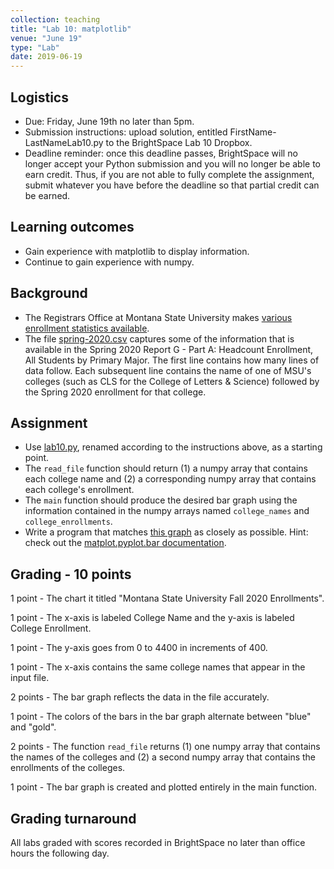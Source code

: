 ```yaml
---
collection: teaching
title: "Lab 10: matplotlib"
venue: "June 19"
type: "Lab"
date: 2019-06-19
---
```


## Logistics
* Due: Friday, June 19th no later than 5pm.
* Submission instructions: upload solution,
entitled FirstName-LastNameLab10.py
to the BrightSpace Lab 10 Dropbox.
* Deadline reminder: once this deadline passes, BrightSpace will no longer accept your Python
submission and you will no longer be able to earn credit. Thus, if you are not able to fully
complete the assignment, submit whatever you have before the deadline so that partial credit can be earned.

## Learning outcomes
* Gain experience with matplotlib to display information.
* Continue to gain experience with numpy.

## Background
* The Registrars Office at Montana State University makes [various enrollment statistics available](http://www.montana.edu/opa/enrollment/index.html).
* The file [spring-2020.csv](https://lgw2.github.io/teaching/csci127-summer-2020/labs/spring-2020.csv) captures some of
the information that is available in the Spring 2020 Report G - Part A: Headcount Enrollment, All Students by Primary Major.
The first line contains how many lines of data follow. Each subsequent line contains the name of one of MSU's colleges
(such as CLS for the College of Letters & Science) followed by the Spring 2020 enrollment for that college.

## Assignment
* Use [lab10.py](https://lgw2.github.io/teaching/csci127-summer-2019/labs/lab10.py), renamed according to the instructions above,
as a starting point.
* The `read_file` function should return (1) a numpy array that contains each college name and (2) a
corresponding numpy array that contains each college's enrollment.
* The `main` function should produce the desired bar graph using the information contained in the numpy
arrays named `college_names` and `college_enrollments`.
* Write a program that matches [this graph](https://lgw2.github.io/teaching/csci127-summer-2019/labs/lab10.png) as closely as possible. Hint: check out the [matplot.pyplot.bar documentation](https://matplotlib.org/3.1.0/api/_as_gen/matplotlib.pyplot.bar.html).

## Grading - 10 points
1 point - The chart it titled "Montana State University Fall 2020 Enrollments".

1 point - The x-axis is labeled College Name and the y-axis is labeled College Enrollment.

1 point - The y-axis goes from 0 to 4400 in increments of 400.

1 point - The x-axis contains the same college names that appear in the input file.

2 points - The bar graph reflects the data in the file accurately.

1 point - The colors of the bars in the bar graph alternate between "blue" and "gold".

2 points - The function `read_file` returns (1) one numpy array that contains the names of the colleges
and (2) a second numpy array that contains the enrollments of the colleges.

1 point - The bar graph is created and plotted entirely in the main function.

## Grading turnaround
All labs graded with scores recorded in BrightSpace no later than office hours
the following day.
